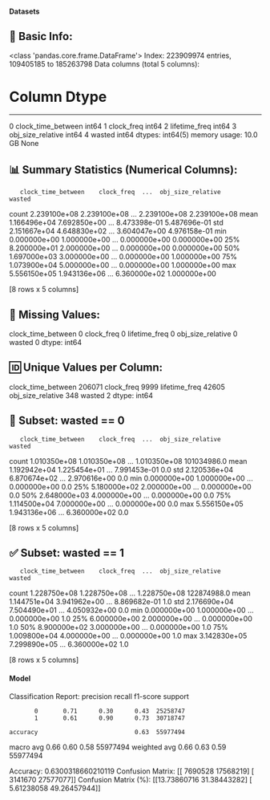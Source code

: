 #### Datasets

🧾 Basic Info:
------------------------------------------------------------
<class 'pandas.core.frame.DataFrame'>
Index: 223909974 entries, 109405185 to 185263798
Data columns (total 5 columns):
 #   Column              Dtype
---  ------              -----
 0   clock_time_between  int64
 1   clock_freq          int64
 2   lifetime_freq       int64
 3   obj_size_relative   int64
 4   wasted              int64
dtypes: int64(5)
memory usage: 10.0 GB
None

📊 Summary Statistics (Numerical Columns):
------------------------------------------------------------
       clock_time_between    clock_freq  ...  obj_size_relative        wasted
count        2.239100e+08  2.239100e+08  ...       2.239100e+08  2.239100e+08
mean         1.166496e+04  7.692850e+00  ...       8.473398e-01  5.487696e-01
std          2.151667e+04  4.648830e+02  ...       3.604047e+00  4.976158e-01
min          0.000000e+00  1.000000e+00  ...       0.000000e+00  0.000000e+00
25%          8.200000e+01  2.000000e+00  ...       0.000000e+00  0.000000e+00
50%          1.697000e+03  3.000000e+00  ...       0.000000e+00  1.000000e+00
75%          1.073900e+04  5.000000e+00  ...       0.000000e+00  1.000000e+00
max          5.556150e+05  1.943136e+06  ...       6.360000e+02  1.000000e+00

[8 rows x 5 columns]

📌 Missing Values:
------------------------------------------------------------
clock_time_between    0
clock_freq            0
lifetime_freq         0
obj_size_relative     0
wasted                0
dtype: int64

🆔 Unique Values per Column:
------------------------------------------------------------
clock_time_between    206071
clock_freq              9999
lifetime_freq          42605
obj_size_relative        348
wasted                     2
dtype: int64

🚫 Subset: wasted == 0
------------------------------------------------------------
       clock_time_between    clock_freq  ...  obj_size_relative       wasted
count        1.010350e+08  1.010350e+08  ...       1.010350e+08  101034986.0
mean         1.192942e+04  1.225454e+01  ...       7.991453e-01          0.0
std          2.120536e+04  6.870674e+02  ...       2.970616e+00          0.0
min          0.000000e+00  1.000000e+00  ...       0.000000e+00          0.0
25%          5.180000e+02  2.000000e+00  ...       0.000000e+00          0.0
50%          2.648000e+03  4.000000e+00  ...       0.000000e+00          0.0
75%          1.114500e+04  7.000000e+00  ...       0.000000e+00          0.0
max          5.556150e+05  1.943136e+06  ...       6.360000e+02          0.0

[8 rows x 5 columns]

✅ Subset: wasted == 1
------------------------------------------------------------
       clock_time_between    clock_freq  ...  obj_size_relative       wasted
count        1.228750e+08  1.228750e+08  ...       1.228750e+08  122874988.0
mean         1.144751e+04  3.941962e+00  ...       8.869682e-01          1.0
std          2.176690e+04  7.504490e+01  ...       4.050932e+00          0.0
min          0.000000e+00  1.000000e+00  ...       0.000000e+00          1.0
25%          6.000000e+00  2.000000e+00  ...       0.000000e+00          1.0
50%          8.900000e+02  3.000000e+00  ...       0.000000e+00          1.0
75%          1.009800e+04  4.000000e+00  ...       0.000000e+00          1.0
max          3.142830e+05  7.299890e+05  ...       6.360000e+02          1.0

[8 rows x 5 columns]
#### Model
Classification Report:
              precision    recall  f1-score   support

           0       0.71      0.30      0.43  25258747
           1       0.61      0.90      0.73  30718747

    accuracy                           0.63  55977494
   macro avg       0.66      0.60      0.58  55977494
weighted avg       0.66      0.63      0.59  55977494

Accuracy: 0.6300318660210119
Confusion Matrix:
[[ 7690528 17568219]
 [ 3141670 27577077]]
Confusion Matrix (%):
[[13.73860716 31.38443282]
 [ 5.61238058 49.26457944]]
